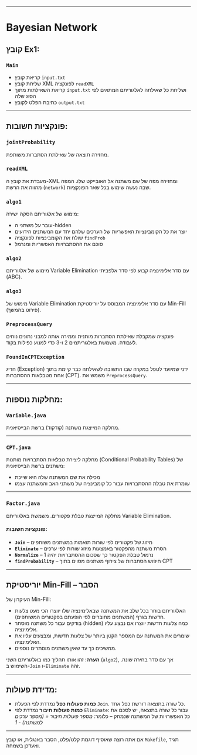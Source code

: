 
---

# Bayesian Network

## קובץ Ex1:

### `Main`

* קריאת קובץ `input.txt`
* שליחת קובץ XML לפונקציה `readXML`
* קריאת השאילתות מתוך `input.txt` ושליחת כל שאילתה לאלגוריתם המתאים לפי הסוג שלה
* כתיבת הפלט לקובץ `output.txt`

---

## פונקציות חשובות:

### `jointProbability`

מחזירה תוצאה של שאילתת הסתברות משותפת.

### `readXML`

מעבדת את קובץ ה-XML ומחזירה מפה של שם משתנה אל האובייקט שלו. המפה מהווה את הרשת (`network`) שבה נעשה שימוש בכל שאר הפונקציות.

### `algo1`

מימוש של אלגוריתם הסקה ישירה:

* עובר על משתני ה-hidden
* יוצר את כל הקומבינציות האפשריות של הערכים שלהם יחד עם המשתנים הידועים
* שולח את הקומבינציות לפונקציה `findProb`
* סוכם את ההסתברויות האפשריות ומנרמל

### `algo2`

מימוש של אלגוריתם Variable Elimination עם סדר אלימינציה קבוע לפי סדר אלפביתי (ABC).

### `algo3`

מימוש של Variable Elimination עם סדר אלימינציה המבוסס על יוריסטיקת Min-Fill (פירוט בהמשך).

### `PreprocessQuery`

פונקציה שמקבלת שאילתת הסתברות מותנית וממירה אותה למבני נתונים נוחים לעבודה. משמשת באלגוריתמים 2 ו-3 כדי למנוע כפילות בקוד.

### `FoundInCPTException`

חריג (Exception) ידני שמיועד לטפל במקרה שבו התשובה לשאילתה כבר קיימת בתוך אחת מטבלאות ההסתברות (CPT). משמש את `PreprocessQuery`.

---

##  מחלקות נוספות:

### `Variable.java`

מחלקה המייצגת משתנה (קודקוד) ברשת הבייסיאנית.

---

### `CPT.java`

מחלקה ליצירת טבלאות הסתברויות מותנות (Conditional Probability Tables) של משתנים ברשת הבייסיאנית:

* מכילה את שם המשתנה שלה היא שייכת
* שומרת את טבלת ההסתברויות עבור כל קומבינציה של משתני האב והמשתנה עצמו

---

### `Factor.java`

מחלקה המייצגת טבלת פקטורים. משמשת באלגוריתם Variable Elimination.

#### פונקציות חשובות:

* **`Join`** – מיזוג של פקטורים לפי שורות תואמות במשתנים משותפים
* **`Eliminate`** – הסרת משתנה מהפקטור באמצעות מיזוג שורות לפי ערכים
* **`Normalize`** – נרמול טבלת הפקטור כך שסכום ההסתברויות יהיה 1
* **`findProbability`** – חיפוש הסתברות של צירוף משתנים מסוים בתוך CPT

---

## יוריסטיקת Min-Fill – הסבר

העיקרון של Min-Fill:

* האלגוריתם בוחר בכל שלב את המשתנה שבאלימינציה שלו יווצרו הכי מעט צלעות חדשות בגרף (המשתנים מחוברים לפי הופעתם בפקטורים המשותפים).
* בודקים עבור כל משתנה מוסתר (hidden) כמה צלעות חדשות יווצרו אם נבצע עליו אלימינציה.
* שומרים את המשתנה עם המספר הקטן ביותר של צלעות חדשות, ומבצעים עליו את האלימינציה.
* ממשיכים כך עד שאין משתנים מוסתרים נוספים.

**הערה**: זהו אותו תהליך כמו באלגוריתם השני (`algo2`), אך עם סדר בחירה שונה. השימוש ב-`Join` ו-`Eliminate` זהה.

---

## מדידת פעולות:

* **כמות פעולות כפל** נמדדת לפי הפעלת `Join`. כל שורה בתוצאה דורשת כפל אחד.
* **כמות פעולות חיבור** נמדדת לפי `Eliminate`:
  עבור כל שורה בתוצאה, יש לסכם את כל האפשרויות של המשתנה שנמחק – כלומר:
  *מספר פעולות חיבור = (מספר ערכים למשתנה) - 1*

---

אם אתה רוצה שאוסיף דוגמת קלט/פלט, הסבר באנגלית, או קובץ `Makefile`, תגיד ואעדכן בשמחה.
